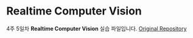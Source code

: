 # Realtime Computer Vision

4주 5일차 **Realtime Computer Vision** 실습 파일입니다. [Original Repository](https://github.com/HayeonLee/0731_vision)
